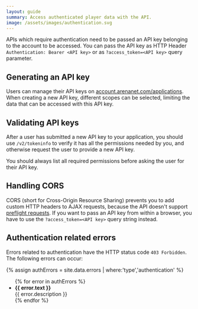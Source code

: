 ```yaml
---
layout: guide
summary: Access authenticated player data with the API.
image: /assets/images/authentication.svg
---
```


APIs which require authentication need to be passed an API key belonging to the account to be accessed.
You can pass the API key as HTTP Header `Authentication: Bearer <API key>` or as `?access_token=<API key>`
query parameter.

## Generating an API key

Users can manage their API keys on [account.arenanet.com/applications](https://account.arena.net/applications).
When creating a new API key, different scopes can be selected, limiting the data that can be accessed with this API key.


## Validating API keys

After a user has submitted a new API key to your application, you should use `/v2/tokeninfo` to verify it has
all the permissions needed by you, and otherwise request the user to provide a new API key.

You should always list all required permissions before asking the user for their API key.

## Handling CORS

CORS (short for Cross-Origin Resource Sharing) prevents you to add custom HTTP headers to AJAX requests, because the API doesn't support [preflight requests][preflight-requests]. If you want to pass an API key from within a browser, you have to use the `?access_token=<API key>` query string instead.

## Authentication related errors

Errors related to authentication have the HTTP status code `403 Forbidden`. The following errors can occur:

{% assign authErrors = site.data.errors | where:'type','authentication' %}
<ul>
{% for error in authErrors %}
  <li>
    <strong>{{ error.text }}</strong><br>
    {{ error.description }}
  </li>
{% endfor %}
</ul>

[preflight-requests]: https://developer.mozilla.org/en-US/docs/Web/HTTP/Access_control_CORS#Preflighted_requests